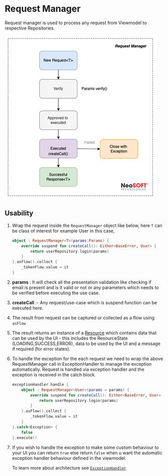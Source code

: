 # Request Manager

Request manager is used to process any request from Viewmodel to respective Repositories.

![image-20220110203508034](./assets/request-manager/request-manager.png)

## Usability

1. Wrap the request inside the `RequestManager` object like below, here `T` can be class of interest for example User in this case,

   ```kotlin
   object : RequestManager<T>(params:Params) {
       override suspend fun createCall(): Either<BaseError, User> {
           return userRepository.login(params)
       }
   }.asFlow().collect {
       _tokenFlow.value = it
   }
   ```
   
2. **params** : It will check all the presentation validation like checking if email is present and is it valid or not or any parameters which needs to be verified before executing the use case.

3. **createCall** :- Any request/use-case which is suspend function can be executed here.

4. The result from request can be captured or collected as a flow using `asFlow`

5. The result returns an instance of a  [Resource](https://github.com/NeoSOFT-Technologies/mobile-android/blob/main/domain/src/main/java/com/core/utils/Resource.kt) which contains data that can be used by the UI - this includes the ResourceState (LOADING,SUCCESS,ERROR), data to be used by the UI and a message if required (for error states).

6. To handle the exception for the each request we need to wrap the above RequestManager call in ExceptionHandler to manage the exception automatically. Request is handled via exception handler and the exception is received in the catch block.		

   ```kotlin
   exceptionHandler.handle {
       object : RequestManager<User>(params = params) {
           override suspend fun createCall(): Either<BaseError, User> {
               return userRepository.login(params)
           }
       }.asFlow().collect {
           _tokenFlow.value = it
       }
   }.catch<Exception> {
       false
   }.execute()
   ```
   
7. If you wish to handle the exception to make some custom behaviour to your UI you can return `true` else return `false` when u want the automatic exception handler behaviour defined in the viewmodel.

  	 To learn more about architecture see [`ExceptionHandler`](exception-handling.md)

